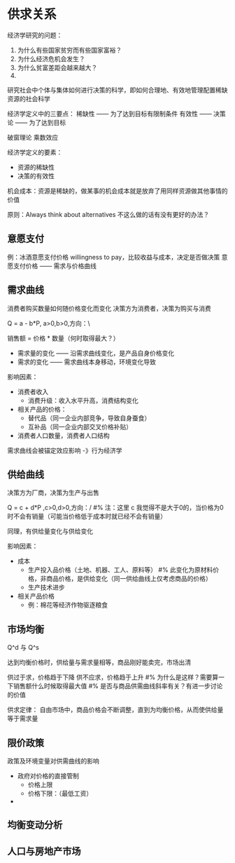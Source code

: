 # 供求关系

经济学研究的问题：
1. 为什么有些国家贫穷而有些国家富裕？
2. 为什么经济危机会发生？
3. 为什么贫富差距会越来越大？
4. 

研究社会中个体与集体如何进行决策的科学，即如何合理地、有效地管理配置稀缺资源的社会科学

经济学定义中的三要点：
稀缺性 —— 为了达到目标有限制条件
有效性 —— 
决策论 —— 为了达到目标

破窗理论
乘数效应

经济学定义的要素：
- 资源的稀缺性
- 决策的有效性

机会成本：资源是稀缺的，做某事的机会成本就是放弃了用同样资源做其他事情的价值

原则：Always think about alternatives
不这么做的话有没有更好的办法？


## 意愿支付

例：冰酒意愿支付价格
willingness to pay，比较收益与成本，决定是否做决策
意愿支付价格 —— 需求与价格曲线

## 需求曲线

消费者购买数量如何随价格变化而变化
决策方为消费者，决策为购买与消费

Q = a - b*P, a>0,b>0,方向：\

销售额 = 价格 * 数量（何时取得最大？）

- 需求量的变化 —— 沿需求曲线变化，是产品自身价格变化
- 需求的变化 —— 需求曲线本身移动，环境变化导致


影响因素：
- 消费者收入
    - 消费升级：收入水平升高，消费结构变化
- 相关产品的价格：
    - 替代品（同一企业内部竞争，导致自身蚕食）
    - 互补品（同一企业内部交叉价格补贴）
- 消费者人口数量，消费者人口结构


需求曲线会被锚定效应影响 -》行为经济学

## 供给曲线


决策方为厂商，决策为生产与出售

Q = c + d*P ,c>0,d>0,方向：/ #% 注：这里 c 我觉得不是大于0的，当价格为0时不会有销量（可能当价格低于成本时就已经不会有销量）

同理，有供给量变化与供给变化

影响因素：
- 成本
    - 生产投入品价格（土地、机器、工人、原料等） #% 此变化为原材料价格，非商品价格，是供给变化（同一供给曲线上仅考虑商品的价格）
    - 生产技术进步
- 相关产品价格
    - 例：棉花等经济作物驱逐粮食




## 市场均衡


Q^d 与 Q^s

达到均衡价格时，供给量与需求量相等，商品刚好能卖完，市场出清

供过于求，价格趋于下降
供不应求，价格趋于上升 #% 为什么是这样？需要算一下销售额什么时候取得最大值
#% 是否与商品供需曲线斜率有关？有进一步讨论的价值

供求定律：
自由市场中，商品价格会不断调整，直到为均衡价格，从而使供给量等于需求量



## 限价政策

政策及环境变量对供需曲线的影响

- 政府对价格的直接管制
    - 价格上限
    - 价格下限：（最低工资）
- 

## 均衡变动分析

## 人口与房地产市场

